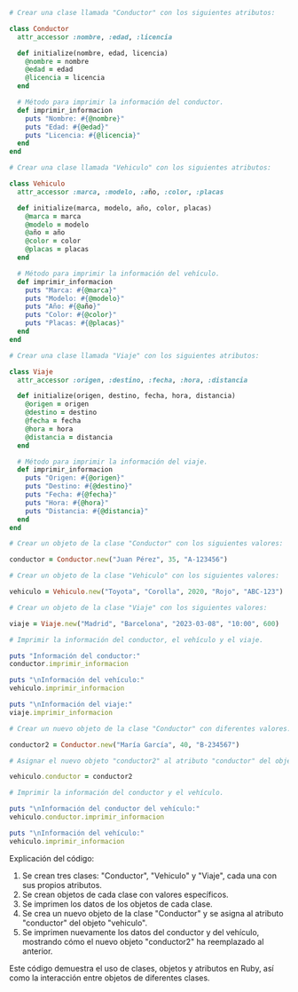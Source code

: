 ```ruby
# Crear una clase llamada "Conductor" con los siguientes atributos:

class Conductor
  attr_accessor :nombre, :edad, :licencia

  def initialize(nombre, edad, licencia)
    @nombre = nombre
    @edad = edad
    @licencia = licencia
  end

  # Método para imprimir la información del conductor.
  def imprimir_informacion
    puts "Nombre: #{@nombre}"
    puts "Edad: #{@edad}"
    puts "Licencia: #{@licencia}"
  end
end

# Crear una clase llamada "Vehiculo" con los siguientes atributos:

class Vehiculo
  attr_accessor :marca, :modelo, :año, :color, :placas

  def initialize(marca, modelo, año, color, placas)
    @marca = marca
    @modelo = modelo
    @año = año
    @color = color
    @placas = placas
  end

  # Método para imprimir la información del vehículo.
  def imprimir_informacion
    puts "Marca: #{@marca}"
    puts "Modelo: #{@modelo}"
    puts "Año: #{@año}"
    puts "Color: #{@color}"
    puts "Placas: #{@placas}"
  end
end

# Crear una clase llamada "Viaje" con los siguientes atributos:

class Viaje
  attr_accessor :origen, :destino, :fecha, :hora, :distancia

  def initialize(origen, destino, fecha, hora, distancia)
    @origen = origen
    @destino = destino
    @fecha = fecha
    @hora = hora
    @distancia = distancia
  end

  # Método para imprimir la información del viaje.
  def imprimir_informacion
    puts "Origen: #{@origen}"
    puts "Destino: #{@destino}"
    puts "Fecha: #{@fecha}"
    puts "Hora: #{@hora}"
    puts "Distancia: #{@distancia}"
  end
end

# Crear un objeto de la clase "Conductor" con los siguientes valores:

conductor = Conductor.new("Juan Pérez", 35, "A-123456")

# Crear un objeto de la clase "Vehiculo" con los siguientes valores:

vehiculo = Vehiculo.new("Toyota", "Corolla", 2020, "Rojo", "ABC-123")

# Crear un objeto de la clase "Viaje" con los siguientes valores:

viaje = Viaje.new("Madrid", "Barcelona", "2023-03-08", "10:00", 600)

# Imprimir la información del conductor, el vehículo y el viaje.

puts "Información del conductor:"
conductor.imprimir_informacion

puts "\nInformación del vehículo:"
vehiculo.imprimir_informacion

puts "\nInformación del viaje:"
viaje.imprimir_informacion

# Crear un nuevo objeto de la clase "Conductor" con diferentes valores.

conductor2 = Conductor.new("María García", 40, "B-234567")

# Asignar el nuevo objeto "conductor2" al atributo "conductor" del objeto "vehiculo".

vehiculo.conductor = conductor2

# Imprimir la información del conductor y el vehículo.

puts "\nInformación del conductor del vehículo:"
vehiculo.conductor.imprimir_informacion

puts "\nInformación del vehículo:"
vehiculo.imprimir_informacion
```

Explicación del código:

1. Se crean tres clases: "Conductor", "Vehiculo" y "Viaje", cada una con sus propios atributos.
2. Se crean objetos de cada clase con valores específicos.
3. Se imprimen los datos de los objetos de cada clase.
4. Se crea un nuevo objeto de la clase "Conductor" y se asigna al atributo "conductor" del objeto "vehiculo".
5. Se imprimen nuevamente los datos del conductor y del vehículo, mostrando cómo el nuevo objeto "conductor2" ha reemplazado al anterior.

Este código demuestra el uso de clases, objetos y atributos en Ruby, así como la interacción entre objetos de diferentes clases.